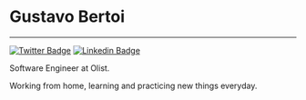 # Gustavo Bertoi
---

[![Twitter Badge](https://img.shields.io/badge/-@bertoizera-001333?style=flat-square&labelColor=001333&logo=twitter&logoColor=white&link=https://twitter.com/bertoizera)](https://twitter.com/bertoizera) 
[![Linkedin Badge](https://img.shields.io/badge/-Gustavo%20Bertoi-001333?style=flat-square&logo=Linkedin&logoColor=white&link=https://www.linkedin.com/in/gustavobertoi/)](https://www.linkedin.com/in/gustavobertoi/) 

Software Engineer at Olist. 

Working from home, learning and practicing new things everyday.
